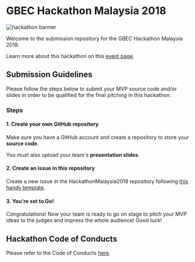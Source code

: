 # GBEC Hackathon Malaysia 2018

![hackathon banner](/docs/banner.jpg)

Welcome to the submission repository for the GBEC Hackathon Malaysia 2018.

Learn more about this hackathon on this [event page](https://www.eventbrite.com/e/52971693762/).

## Submission Guidelines

Please follow the steps below to submit your MVP source code and/or slides in order to be qualified for the final pitching in this hackathon.

### Steps

#### 1. Create your own GitHub repository

Make sure you have a GitHub account and create a repository to store your **source code**.

You must also upload your team's **presentation slides**.

#### 2. Create an issue in this repository

Create a new issue in the HackathonMalaysia2018 repository following [this handy template](https://github.com/GoBlockchainNetwork/HackathonMalaysia2018/issues/1).

#### 3. You're set to Go!

Congratulations! Now your team is ready to go on stage to pitch your MVP ideas to the judges and impress the whole audience! Good luck!

## Hackathon Code of Conducts

Please refer to the Code of Conducts [here](/CodeOfConduct.md).